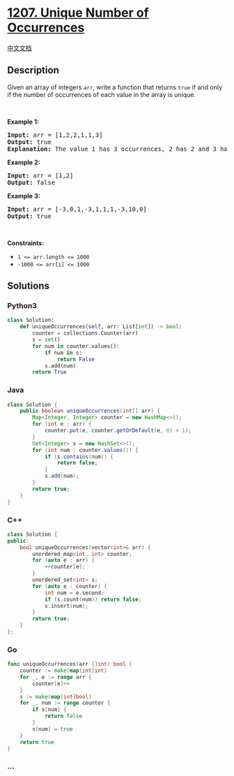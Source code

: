 # [1207. Unique Number of Occurrences](https://leetcode.com/problems/unique-number-of-occurrences)

[中文文档](/solution/1200-1299/1207.Unique%20Number%20of%20Occurrences/README.md)

## Description

<p>Given an array of integers <code>arr</code>,&nbsp;write a function that returns <code>true</code> if and only if the number of occurrences of each value in the array is unique.</p>

<p>&nbsp;</p>
<p><strong>Example 1:</strong></p>

<pre>
<strong>Input:</strong> arr = [1,2,2,1,1,3]
<strong>Output:</strong> true
<strong>Explanation:</strong>&nbsp;The value 1 has 3 occurrences, 2 has 2 and 3 has 1. No two values have the same number of occurrences.</pre>

<p><strong>Example 2:</strong></p>

<pre>
<strong>Input:</strong> arr = [1,2]
<strong>Output:</strong> false
</pre>

<p><strong>Example 3:</strong></p>

<pre>
<strong>Input:</strong> arr = [-3,0,1,-3,1,1,1,-3,10,0]
<strong>Output:</strong> true
</pre>

<p>&nbsp;</p>
<p><strong>Constraints:</strong></p>

<ul>
	<li><code>1 &lt;= arr.length&nbsp;&lt;= 1000</code></li>
	<li><code>-1000 &lt;= arr[i] &lt;= 1000</code></li>
</ul>

## Solutions

<!-- tabs:start -->

### **Python3**

```python
class Solution:
    def uniqueOccurrences(self, arr: List[int]) -> bool:
        counter = collections.Counter(arr)
        s = set()
        for num in counter.values():
            if num in s:
                return False
            s.add(num)
        return True
```

### **Java**

```java
class Solution {
    public boolean uniqueOccurrences(int[] arr) {
        Map<Integer, Integer> counter = new HashMap<>();
        for (int e : arr) {
            counter.put(e, counter.getOrDefault(e, 0) + 1);
        }
        Set<Integer> s = new HashSet<>();
        for (int num : counter.values()) {
            if (s.contains(num)) {
                return false;
            }
            s.add(num);
        }
        return true;
    }
}
```

### **C++**

```cpp
class Solution {
public:
    bool uniqueOccurrences(vector<int>& arr) {
        unordered_map<int, int> counter;
        for (auto e : arr) {
            ++counter[e];
        }
        unordered_set<int> s;
        for (auto e : counter) {
            int num = e.second;
            if (s.count(num)) return false;
            s.insert(num);
        }
        return true;
    }
};
```

### **Go**

```go
func uniqueOccurrences(arr []int) bool {
	counter := make(map[int]int)
	for _, e := range arr {
		counter[e]++
	}
	s := make(map[int]bool)
	for _, num := range counter {
		if s[num] {
			return false
		}
		s[num] = true
	}
	return true
}
```

### **...**

```

```

<!-- tabs:end -->
